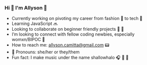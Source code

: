 ### Hi :heart_decoration: I'm Allyson :ribbon: 



- Currently working on pivoting my career from fashion :handbag: to tech :floppy_disk:
- Learning JavaScript :soon:
- Looking to collaborate on beginner friendly projects :seedling: :hatching_chick:
- I’m looking to connect with fellow coding newbies, especially womxn/BIPOC :rainbow:
- How to reach me: allyson.camitta@gmail.com :pager:
- :love_letter: Pronouns: she/her or they/them 
- Fun fact: I make music under the name shallowhalo :headphones: :musical_keyboard: :microphone:


